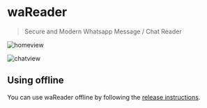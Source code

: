 # waReader
> Secure and Modern Whatsapp Message / Chat Reader

![homeview](https://i.nth.sh/media/Ve0gpE3xC2/uZ7Vxs~ng3.png)

![chatview](https://i.nth.sh/media/Ve0gpE3xC2/~3ZSJu3qQT.png)

## Using offline 

You can use waReader offline by following the [release instructions](https://github.com/nethruster/waReader/releases/tag/2.0.0).
